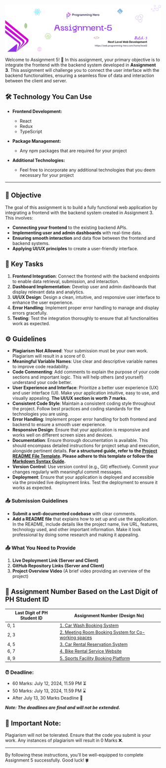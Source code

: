 ![Assignment-5](./assets/banner5.png)

Welcome to Assignment 5! 🎉 In this assignment, your primary objective is to integrate the frontend with the backend system developed in **Assignment 3**. This assignment will challenge you to connect the user interface with the backend functionalities, ensuring a seamless flow of data and interaction between the client and server.


## 🛠️ Technology You Can Use

- **Frontend Development:**
  - React 
  - Redux
  - TypeScript 

- **Package Management:**
  - Any npm packages that are required for your project 

- **Additional Technologies:**
  - Feel free to incorporate any additional technologies that you deem necessary for your project 

---

## 🔗 Objective

The goal of this assignment is to build a fully functional web application by integrating a frontend with the backend system created in Assignment 3. This involves:

- **Connecting your frontend** to the existing backend APIs. 
- **Implementing user and admin dashboards** with real-time data. 
- **Ensuring smooth interaction** and data flow between the frontend and backend systems. 
- **Applying UI/UX principles** to create a user-friendly interface. 


## 🔗 Key Tasks

1. **Frontend Integration**: Connect the frontend with the backend endpoints to enable data retrieval, submission, and interaction. 
2. **Dashboard Implementation**: Develop user and admin dashboards that display relevant data and analytics. 
3. **UI/UX Design**: Design a clean, intuitive, and responsive user interface to enhance the user experience. 
4. **Error Handling**: Implement proper error handling to manage and display errors gracefully. 
5. **Testing**: Test the integration thoroughly to ensure that all functionalities work as expected. 


## ⚙️ Guidelines

- **Plagiarism Not Allowed**: Your submission must be your own work. Plagiarism will result in a score of 0. 
- **Meaningful Variable Names**: Use clear and descriptive variable names to improve code readability. 
- **Code Commenting**: Add comments to explain the purpose of your code sections and important logic. This will help others (and yourself) understand your code better. 
- **User Experience and Interface**: Prioritize a better user experience (UX) and user interface (UI). Make your application intuitive, easy to use, and visually appealing.  **The UI/UX section is worth 7 marks.**
- **Consistent Code Style**: Maintain a consistent coding style throughout the project. Follow best practices and coding standards for the technologies you are using. 
- **Error Handling**: Implement proper error handling for both frontend and backend to ensure a smooth user experience. 
- **Responsive Design**: Ensure that your application is responsive and works well on different screen sizes and devices. 
- **Documentation**: Ensure thorough documentation is available. This should encompass detailed instructions for project setup and execution, alongside pertinent details.  **For a structured guide, refer to the [Project README File Template](./Project%20Documentation%20Template.md). Please adhere to this template or follow the [Markdown Syntax Guide](./Markdown%20Syntax%20Guide.md).**
- **Version Control**: Use version control (e.g., Git) effectively. Commit your changes regularly with meaningful commit messages. 
- **Deployment**: Ensure that your application is deployed and accessible via the provided live deployment links. Test the deployment to ensure it works as expected. 

### 📤 Submission Guidelines

- **Submit a well-documented codebase** with clear comments. 
- **Add a README file** that explains how to set up and use the application. In the README, include details like the project name, live URL, features, technology used, and other important information. Make it look professional by doing some research and making it appealing. 

### 📤 What You Need to Provide

1. **Live Deployment Link (Server and Client)** 
2. **GitHub Repository Links (Server and Client)** 
3. **Project Overview Video** (A brief video providing an overview of the project) 


## 🔢 Assignment Number Based on the Last Digit of PH Student ID

| Last Digit of PH Student ID | Assignment Number (Design No)                                                                                                  |
| --------------------------- | ------------------------------------------------------------------------------------------------------------------------------ |
| 0, 1                        | [1. Car Wash Booking System](./1-%20Car%20Wash%20Booking%20System.md)                                                          |
| 2, 3                        | [2. Meeting Room Booking System for Co-working spaces](/#2%20Meeting%20Room%20Booking%20System%20for%20Co-working%20spaces.md) |
| 4, 5                        | [3. Car Rental Reservation System](./#3%20Car%20Rental%20Reservation%20System.md)                                              |
| 6, 7                        | [4. Bike Rental Service Website](./#4%20Bike%20Rental%20Service%20Website.md)                                                  |
| 8, 9                        | [5. Sports Facility Booking Platform](./5-%20Sports%20Facility%20Booking%20Platform.md)                                        |



### ⏰ **Deadline:**

- 60 Marks: July 12, 2024, 11.59 PM ⏳
- 50 Marks: July 13, 2024, 11.59 PM ⌛
- After July 13, 30 Marks Deadline 📅

***Note: The deadlines are final and will not be extended.***

## 🚫 **Important Note:**

Plagiarism will not be tolerated. Ensure that the code you submit is your work. Any instances of plagiarism will result in 0 Marks ❌.

---

By following these instructions, you'll be well-equipped to complete Assignment 5 successfully. Good luck! 🍀